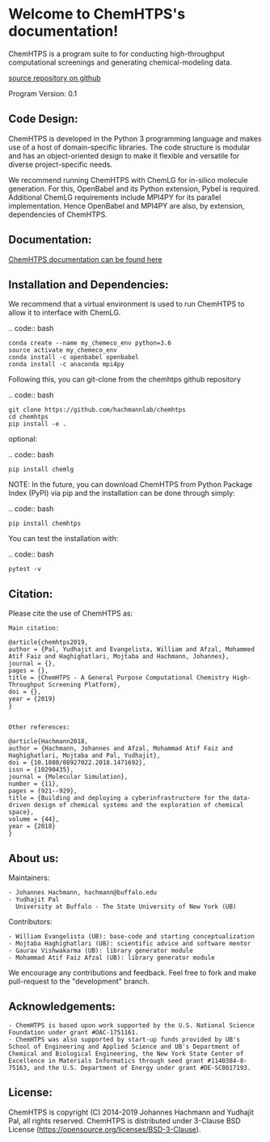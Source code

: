 Welcome to ChemHTPS's documentation!
====================================

ChemHTPS is a program suite to for conducting high-throughput computational screenings and generating chemical-modeling data.

[source repository on github](https://github.com/hachmannlab/chemhtps)

Program Version: 0.1

## Code Design:
ChemHTPS is developed in the Python 3 programming language and makes use of a host of domain-specific libraries.
The code structure is modular and has an object-oriented design to make it flexible and versatile for diverse project-specific needs.

We recommend running ChemHTPS with ChemLG for in-silico molecule generation. For this, OpenBabel and its Python extension, Pybel is required.
Additional ChemLG requirements include MPI4PY for its parallel implementation. Hence OpenBabel and MPI4PY are also, by extension, dependencies of ChemHTPS.

## Documentation:
[ChemHTPS documentation can be found here](https://chemhtps.readthedocs.io/en/latest/)

## Installation and Dependencies:
We recommend that a virtual environment is used to run ChemHTPS to allow it to interface with ChemLG.

.. code:: bash

    conda create --name my_chemeco_env python=3.6
    source activate my_chemeco_env
    conda install -c openbabel openbabel
    conda install -c anaconda mpi4py


Following this, you can git-clone from the chemhtps github repository

.. code:: bash

    git clone https://github.com/hachmannlab/chemhtps
    cd chemhtps
    pip install -e .

optional: 

.. code:: bash

    pip install chemlg 

NOTE: In the future, you can download ChemHTPS from Python Package Index (PyPI) via pip and the installation can be done through simply:

.. code:: bash

    pip install chemhtps

   
You can test the installation with:

.. code:: bash

    pytest -v



## Citation:
Please cite the use of ChemHTPS as:


    Main citation:

    @article{chemhtps2019,
    author = {Pal, Yudhajit and Evangelista, William and Afzal, Mohammed Atif Faiz and Haghighatlari, Mojtaba and Hachmann, Johannes},
    journal = {},
    pages = {},
    title = {ChemHTPS - A General Purpose Computational Chemistry High-Throughput Screening Platform},
    doi = {},
    year = {2019}
    }


    Other references:

    @article{Hachmann2018,
    author = {Hachmann, Johannes and Afzal, Mohammad Atif Faiz and Haghighatlari, Mojtaba and Pal, Yudhajit},
    doi = {10.1080/08927022.2018.1471692},
    issn = {10290435},
    journal = {Molecular Simulation},
    number = {11},
    pages = {921--929},
    title = {Building and deploying a cyberinfrastructure for the data-driven design of chemical systems and the exploration of chemical space},
    volume = {44},
    year = {2018}
    }



## About us:

Maintainers:

    - Johannes Hachmann, hachmann@buffalo.edu
    - Yudhajit Pal
      University at Buffalo - The State University of New York (UB)


Contributors:

    - William Evangelista (UB): base-code and starting conceptualization
    - Mojtaba Haghighatlari (UB): scientific advice and software mentor
    - Gaurav Vishwakarma (UB): library generator module
    - Mohammad Atif Faiz Afzal (UB): library generator module


We encourage any contributions and feedback. Feel free to fork and make pull-request to the "development" branch.


## Acknowledgements:
    - ChemHTPS is based upon work supported by the U.S. National Science Foundation under grant #OAC-1751161.
    - ChemHTPS was also supported by start-up funds provided by UB's School of Engineering and Applied Science and UB's Department of Chemical and Biological Engineering, the New York State Center of Excellence in Materials Informatics through seed grant #1140384-8-75163, and the U.S. Department of Energy under grant #DE-SC0017193.


## License:
ChemHTPS is copyright (C) 2014-2019 Johannes Hachmann and Yudhajit Pal, all rights reserved.
ChemHTPS is distributed under 3-Clause BSD License (https://opensource.org/licenses/BSD-3-Clause).
